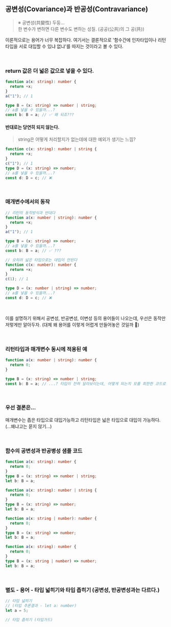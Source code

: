## 공변성(Covariance)과 반공성(Contravariance)

> ※ 공변성(共變性) 두둥...<br />
> 한 변수가 변하면 다른 변수도 변하는 성질. (공공(公共)의 그 공(共))<br />

이론적으로는 용어가 너무 복잡하다. 여기서는 결론적으로 '함수간에 인자타입이나 리턴타입을 서로 대입할 수 있냐 없냐'를 따지는 것이라고 볼 수 있다.

<br />

### return 값은 더 넓은 값으로 넣을 수 있다.

```ts
function a(x: string): number {
  return +x;
}
a("1"); // 1

type B = (x: string) => number | string;
// a를 넣을 수 있을까...?
const b: B = a; // ✅ 왜 되죠???
```

#### 반대로는 당연히 되지 않는다.

> string은 어떻게 처리할지가 없는데에 대한 예외가 생기는 느낌?

```ts
function c(x: string): number | string {
  return +x;
}
c("1"); // 1
type D = (x: string) => number;
// a를 넣을 수 있을까...?
const d: D = c; // ❌
```

<br />

### 매개변수에서의 동작

```ts
// 리턴의 동작방식과 반대다
function a(x: number | string): number {
  return +x;
}
a("1"); // 1

type B = (x: string) => number;
// a를 넣을 수 있을까...?
const b: B = a; // ✅ ???

// 오히려 넓은 타입으로는 대입이 안된다
function c(x: number): number {
  return +x;
}
c(1); // 1

type D = (x: number | string) => number;
// a를 넣을 수 있을까...?
const d: D = c; // ❌
```

<br />

이를 설명하기 위해서 공변성, 반공변성, 이변성 등의 용어들이 나오는데, 우선은 동작만 저렇게만 알아두자. 
(대체 왜 용어를 이렇게 어렵게 만들어놓은 것일까 🤯)

<br />

### 리턴타입과 매개변수 동시에 적용된 예

```ts
function a(x: number | string): number {
  return 0;
}

type B = (x: string) => number | string;
const b: B = a; // ...? 타입이 전혀 달라보이는데, 어떻게 되는지 모를 희한한 코드로 보인다.
```

<br />

### 우선 결론은...

매개변수는 좁은 타입으로 대입가능하고 리턴타입은 넓은 타입으로 대입이 가능하다. (...왜냐고는 묻지 않기...)

<br />

### 함수의 공변성과 반공병성 샘플 코드

```ts
function a(x: string): number {
  return 0;
}
type B = (x: string) => number | string;
let b: B = a;
```
```ts
function a(x: string): number | string {
  return 0;
}
type B = (x: string) => number;
let b: B = a;
```
```ts
function a(x: string | number): number {
  return 0;
}
type B = (x: string) => number;
let b: B = a;
```
```ts
function a(x: string): number {
  return 0;
}
type B = (x: string | number) => number;
let b: B = a;
```

<br />

### 별도 - 용어 - 타입 넓히기와 타입 좁히기 (공변성, 반공변성과는 다르다.)

```ts
// 타입 넓히기
// (타입 추론결과 - let a: number)
let a = 5;

// 타입 좁히기 (타입가드)
```
